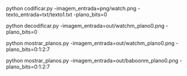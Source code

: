 python codificar.py -imagem_entrada=png/watch.png -texto_entrada=txt/texto1.txt -plano_bits=0

python decodificar.py -imagem_entrada=out/watchm_plano0.png -plano_bits=0

python mostrar_planos.py -imagem_entrada=out/watchm_plano0.png -plano_bits=0:1:2:7


python mostrar_planos.py -imagem_entrada=out/baboonm_plano0.png -plano_bits=0:1:2:7

